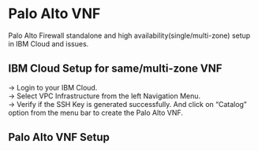 
# Palo Alto VNF

Palo Alto Firewall standalone and high availability(single/multi-zone) setup in IBM Cloud and issues.


## IBM Cloud Setup for same/multi-zone VNF
-> Login to your IBM Cloud.\
-> Select VPC Infrastructure from the left Navigation Menu.\
-> Verify if the SSH Key is generated successfully. And click on “Catalog” option from the menu bar to create the Palo Alto VNF. 

## Palo Alto VNF Setup





